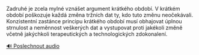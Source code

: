 
Zadruhé je zcela mylné vznášet argument krátkého období. V krátkém období poškozuje každá změna tržních dat ty, kdo tuto změnu neočekávali. Konzistentní zastánce principu krátkého období musí obhajovat úplnou strnulost a neměnnost veškerých dat a vystupovat proti jakékoli změně včetně jakýchkoli terapeutických a technologických zdokonalení.

[🔊 Poslechnout audio](/data/7-paragraphs/audio/chapter_147/para_007-Zadruh-je-zcela-myln-vznet-argument-krtkho-o.mp3)
